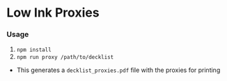 # Low Ink Proxies

### Usage

1) `npm install`
1) `npm run proxy /path/to/decklist`
  - This generates a `decklist_proxies.pdf` file with the proxies for printing
